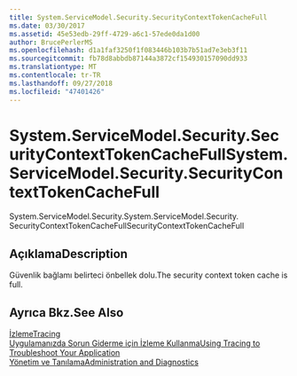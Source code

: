 ```yaml
---
title: System.ServiceModel.Security.SecurityContextTokenCacheFull
ms.date: 03/30/2017
ms.assetid: 45e53edb-29ff-4729-a6c1-57ede0da1d00
author: BrucePerlerMS
ms.openlocfilehash: d1a1faf3250f1f083446b103b7b51ad7e3eb3f11
ms.sourcegitcommit: fb78d8abbdb87144a3872cf154930157090dd933
ms.translationtype: MT
ms.contentlocale: tr-TR
ms.lasthandoff: 09/27/2018
ms.locfileid: "47401426"
---
```

# <a name="systemservicemodelsecuritysecuritycontexttokencachefull"></a><span data-ttu-id="6e282-102">System.ServiceModel.Security.SecurityContextTokenCacheFull</span><span class="sxs-lookup"><span data-stu-id="6e282-102">System.ServiceModel.Security.SecurityContextTokenCacheFull</span></span>
<span data-ttu-id="6e282-103">System.ServiceModel.Security.</span><span class="sxs-lookup"><span data-stu-id="6e282-103">System.ServiceModel.Security.</span></span> <span data-ttu-id="6e282-104">SecurityContextTokenCacheFull</span><span class="sxs-lookup"><span data-stu-id="6e282-104">SecurityContextTokenCacheFull</span></span>  
  
## <a name="description"></a><span data-ttu-id="6e282-105">Açıklama</span><span class="sxs-lookup"><span data-stu-id="6e282-105">Description</span></span>  
 <span data-ttu-id="6e282-106">Güvenlik bağlamı belirteci önbellek dolu.</span><span class="sxs-lookup"><span data-stu-id="6e282-106">The security context token cache is full.</span></span>  
  
## <a name="see-also"></a><span data-ttu-id="6e282-107">Ayrıca Bkz.</span><span class="sxs-lookup"><span data-stu-id="6e282-107">See Also</span></span>  
 [<span data-ttu-id="6e282-108">İzleme</span><span class="sxs-lookup"><span data-stu-id="6e282-108">Tracing</span></span>](../../../../../docs/framework/wcf/diagnostics/tracing/index.md)  
 [<span data-ttu-id="6e282-109">Uygulamanızda Sorun Giderme için İzleme Kullanma</span><span class="sxs-lookup"><span data-stu-id="6e282-109">Using Tracing to Troubleshoot Your Application</span></span>](../../../../../docs/framework/wcf/diagnostics/tracing/using-tracing-to-troubleshoot-your-application.md)  
 [<span data-ttu-id="6e282-110">Yönetim ve Tanılama</span><span class="sxs-lookup"><span data-stu-id="6e282-110">Administration and Diagnostics</span></span>](../../../../../docs/framework/wcf/diagnostics/index.md)
